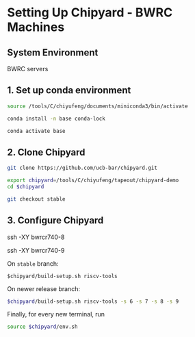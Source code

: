 # Setting Up Chipyard - BWRC Machines

## System Environment

BWRC servers



## 1. Set up conda environment

```bash
source /tools/C/chiyufeng/documents/miniconda3/bin/activate

conda install -n base conda-lock

conda activate base
```

## 2. Clone Chipyard

```bash
git clone https://github.com/ucb-bar/chipyard.git

export chipyard=/tools/C/chiyufeng/tapeout/chipyard-demo
cd $chipyard

git checkout stable
```

## 3. Configure Chipyard

ssh -XY bwrcr740-8

ssh -XY bwrcr740-9



On `stable` branch:

```
$chipyard/build-setup.sh riscv-tools
```

On newer release branch:

```bash
$chipyard/build-setup.sh riscv-tools -s 6 -s 7 -s 8 -s 9
```



Finally, for every new terminal, run

```bash
source $chipyard/env.sh
```

